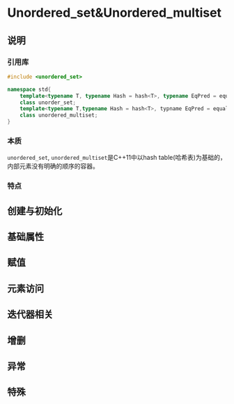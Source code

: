 <!--
 * @Author: your name
 * @Date: 2022-03-31 11:41:26
 * @LastEditTime: 2022-03-31 14:18:13
 * @LastEditors: Please set LastEditors
 * @Description: 打开koroFileHeader查看配置 进行设置: https://github.com/OBKoro1/koro1FileHeader/wiki/%E9%85%8D%E7%BD%AE
 * @FilePath: /workspace/MyBlog/C++/STL/Unordered_set&Unordered_multiset.md
-->
# Unordered_set&Unordered_multiset

## 说明

### 引用库

```cpp
#include <unordered_set>

namespace std{
    template<typename T, typename Hash = hash<T>, typename EqPred = equal_to<T>, typename Allocator = allocator<T>>
    class unorder_set;
    template<typename T,typename Hash = hash<T>, typname EqPred = equal_to<T>,typename Allocator = allocator<T>>
    class unordered_multiset;
}
```

### 本质

``unordered_set``, ``unordered_multiset``是C++11中以hash table(哈希表)为基础的，内部元素没有明确的顺序的容器。

### 特点

## 创建与初始化

## 基础属性

## 赋值

## 元素访问

## 迭代器相关

## 增删

## 异常

## 特殊